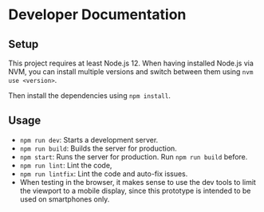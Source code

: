 # Developer Documentation

## Setup
This project requires at least Node.js 12. When having installed Node.js via NVM, you can install multiple versions and switch between them using `nvm use <version>`.

Then install the dependencies using `npm install`.

## Usage
* `npm run dev`: Starts a development server.
* `npm run build`: Builds the server for production.
* `npm start`: Runs the server for production. Run `npm run build` before.
* `npm run lint`: Lint the code,
* `npm run lintfix`: Lint the code and auto-fix issues.
* When testing in the browser, it makes sense to use the dev tools to limit the viewport to a mobile display, since this prototype is intended to be used on smartphones only.